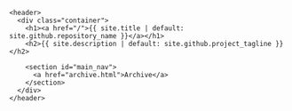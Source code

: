     <header>
      <div class="container">
        <h1><a href="/">{{ site.title | default: site.github.repository_name }}</a></h1>
        <h2>{{ site.description | default: site.github.project_tagline }}</h2>

        <section id="main_nav">
          <a href="archive.html">Archive</a>
        </section>
      </div>
    </header>
